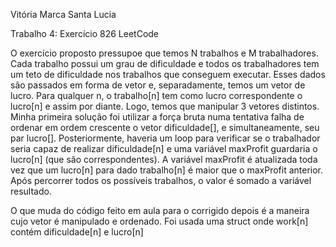 Vitória Marca Santa Lucia

Trabalho 4: Exercício 826 LeetCode

O exercício proposto pressupoe que temos N trabalhos e M trabalhadores. Cada trabalho possui um grau de dificuldade e todos os trabalhadores tem um teto de dificuldade nos trabalhos que conseguem executar.
Esses dados são passados em forma de vetor e, separadamente, temos um vetor de lucro. Para qualquer n, o trabalho[n] tem como lucro correspondente o lucro[n] e assim por diante.
Logo, temos que manipular 3 vetores distintos. Minha primeira solução foi utilizar a força bruta numa tentativa falha de ordenar em ordem crescente o vetor dificuldade[], e simultaneamente, seu par lucro[]. Posteriormente, haveria um loop para verificar se o trabalhador seria capaz de realizar dificuldade[n] e uma variável maxProfit guardaria o lucro[n] (que são correspondentes). 
A variável maxProfit é atualizada toda vez que um lucro[n] para dado trabalho[n] é maior que o maxProfit anterior. Após percorrer todos os possíveis trabalhos, o valor é somado a variável resultado.

O que muda do código feito em aula para o corrigido depois é a maneira cujo vetor é manipulado e ordenado. Foi usada uma struct onde work[n] contém dificuldade[n] e lucro[n]
